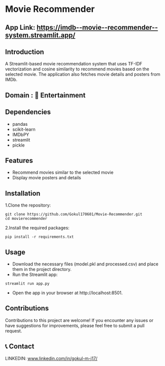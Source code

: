# Movie Recommender 

## App Link: https://imdb--movie--recommender--system.streamlit.app/

## Introduction
A Streamlit-based movie recommendation system that uses TF-IDF vectorization and cosine similarity to recommend movies based on the selected movie. The application also fetches movie details and posters from IMDb.

## Domain : 🎥 Entertainment

## Dependencies
* pandas
* scikit-learn
* IMDbPY
* streamlit
* pickle

## Features
* Recommend movies similar to the selected movie
* Display movie posters and details

## Installation
1.Clone the repository:
```
git clone https://github.com/Gokul170601/Movie-Recommender.git
cd movierecommender
```
2.Install the required packages:
```
pip install -r requirements.txt
```

## Usage
* Download the necessary files (model.pkl and processed.csv) and place them in the project directory.
* Run the Streamlit app:
```
streamlit run app.py

```
* Open the app in your browser at http://localhost:8501.

## Contributions

Contributions to this project are welcome! If you encounter any issues or have suggestions for improvements, please feel free to submit a pull request.

## 📞 Contact
LINKEDIN: www.linkedin.com/in/gokul-m-j17/   

